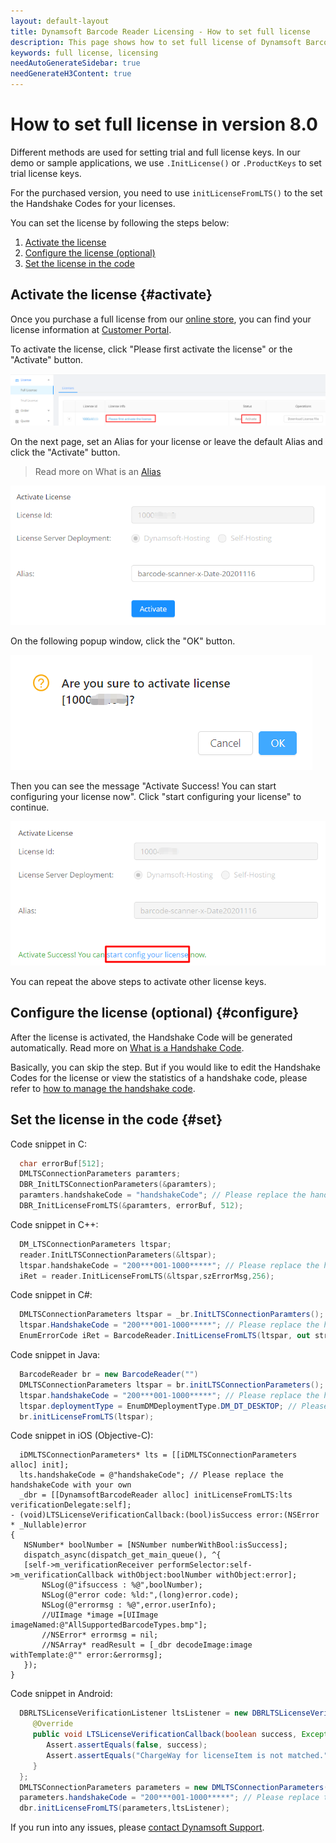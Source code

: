 ```yaml
---
layout: default-layout
title: Dynamsoft Barcode Reader Licensing - How to set full license
description: This page shows how to set full license of Dynamsoft Barcode Reader.
keywords: full license, licensing
needAutoGenerateSidebar: true
needGenerateH3Content: true
---
```


# How to set full license in version 8.0

Different methods are used for setting trial and full license keys. In our demo or sample applications, we use `.InitLicense()` or `.ProductKeys` to set trial license keys. 

For the purchased version, you need to use `initLicenseFromLTS()` to the set the Handshake Codes for your licenses.

You can set the license by following the steps below:

1. [Activate the license](#activate)
2. [Configure the license (optional)](#configure) 
3. [Set the license in the code](#set)

## Activate the license {#activate}

 Once you purchase a full license from our [online store](https://www.dynamsoft.com/store/dynamsoft-barcode-reader/), you can find your license information at [Customer Portal](https://www.dynamsoft.com/customer/license/fullLicense). 

 To activate the license, click "Please first activate the license" or the "Activate" button.

 ![FullLicenseList][1]

 On the next page, set an Alias for your license or leave the default Alias and click the "Activate" button.

 > Read more on What is an [Alias](https://www.dynamsoft.com/license-tracking/docs/about/terms.html#alias)
 
 ![SetAlias][2]
 
 On the following popup window, click the "OK" button.
 
 ![ActivationContinue][3]
 
 Then you can see the message "Activate Success! You can start configuring your license now". Click "start configuring your license" to continue.
 
 ![ConfigLicense][4]

 You can repeat the above steps to activate other license keys.

## Configure the license (optional) {#configure}

 After the license is activated, the Handshake Code will be generated automatically. Read more on [What is a Handshake Code](https://www.dynamsoft.com/license-tracking/docs/about/terms.html#handshake-code).
 
 Basically, you can skip the step. But if you would like to edit the Handshake Codes for the license or view the statistics of a handshake code, please refer to [how to manage the handshake code](https://www.dynamsoft.com/license-tracking/docs/common/handshakeCodes.html).

## Set the license in the code {#set}

 Code snippet in C:
 ```c
   char errorBuf[512];
   DMLTSConnectionParameters paramters;
   DBR_InitLTSConnectionParameters(&paramters);
   paramters.handshakeCode = "handshakeCode"; // Please replace the handshakeCode with your own
   DBR_InitLicenseFromLTS(&paramters, errorBuf, 512);
 ```

 Code snippet in C++:
 ```cpp
   DM_LTSConnectionParameters ltspar;    
   reader.InitLTSConnectionParameters(&ltspar);
   ltspar.handshakeCode = "200***001-1000*****"; // Please replace the handshakeCode with your own
   iRet = reader.InitLicenseFromLTS(&ltspar,szErrorMsg,256);
 ```

 Code snippet in C#:
 ```csharp
   DMLTSConnectionParameters ltspar = _br.InitLTSConnectionParamters();           
   ltspar.HandshakeCode = "200***001-1000*****"; // Please replace the handshakeCode with your own
   EnumErrorCode iRet = BarcodeReader.InitLicenseFromLTS(ltspar, out strErrorMSG);
 ```

 Code snippet in Java:
 ```java
   BarcodeReader br = new BarcodeReader("")
   DMLTSConnectionParameters ltspar = br.initLTSConnectionParameters();
   ltspar.handshakeCode = "200***001-1000*****"; // Please replace the handshakeCode with your own
   ltspar.deploymentType = EnumDMDeploymentType.DM_DT_DESKTOP; // Please replace the deploymentType with your own
   br.initLicenseFromLTS(ltspar);
 ```

 Code snippet in iOS (Objective-C):
 ```objc
   iDMLTSConnectionParameters* lts = [[iDMLTSConnectionParameters alloc] init];
   lts.handshakeCode = @"handshakeCode"; // Please replace the handshakeCode with your own
   _dbr = [[DynamsoftBarcodeReader alloc] initLicenseFromLTS:lts verificationDelegate:self];
- (void)LTSLicenseVerificationCallback:(bool)isSuccess error:(NSError * _Nullable)error
{
    NSNumber* boolNumber = [NSNumber numberWithBool:isSuccess];
    dispatch_async(dispatch_get_main_queue(), ^{
    [self->m_verificationReceiver performSelector:self->m_verificationCallback withObject:boolNumber withObject:error];
        NSLog(@"ifsuccess : %@",boolNumber);
        NSLog(@"error code: %ld:",(long)error.code);
        NSLog(@"errormsg : %@",error.userInfo);
        //UIImage *image =[UIImage imageNamed:@"AllSupportedBarcodeTypes.bmp"];
        //NSError* errormsg = nil;
        //NSArray* readResult = [_dbr decodeImage:image withTemplate:@"" error:&errormsg];
    });
}
 ```

 Code snippet in Android:
 ```java
   DBRLTSLicenseVerificationListener ltsListener = new DBRLTSLicenseVerificationListener() {
      @Override
      public void LTSLicenseVerificationCallback(boolean success, Exception error) {
         Assert.assertEquals(false, success);
         Assert.assertEquals("ChargeWay for licenseItem is not matched.", error.getMessage());
      }
   };
   DMLTSConnectionParameters parameters = new DMLTSConnectionParameters();
   parameters.handshakeCode = "200***001-1000*****"; // Please replace the handshakeCode with your own
   dbr.initLicenseFromLTS(parameters,ltsListener);
 ```

 If you run into any issues, please [contact Dynamsoft Support](https://www.dynamsoft.com/Company/Contact.aspx).

[1]:assets\set-full-license-2\FullLicenseList.png
[2]:assets\set-full-license-2\SetAlias.png
[3]:assets\set-full-license-2\ActivationContinue.png
[4]:assets\set-full-license-2\ConfigLicense.png

